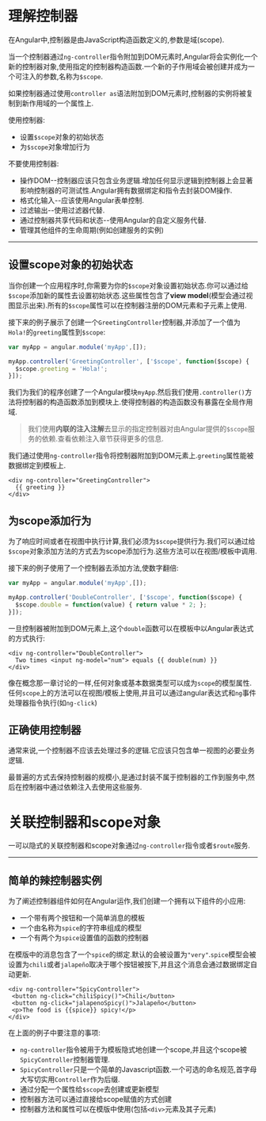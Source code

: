# 理解控制器

在Angular中,控制器是由JavaScript构造函数定义的,参数是域\(scope\).

当一个控制器通过`ng-controller`指令附加到DOM元素时,Angular将会实例化一个新的控制器对象,使用指定的控制器构造函数.一个新的子作用域会被创建并成为一个可注入的参数,名称为`$scope`.

如果控制器通过使用`controller as`语法附加到DOM元素时,控制器的实例将被复制到新作用域的一个属性上.

使用控制器:

* 设置`$scope`对象的初始状态
* 为`$scope`对象增加行为

不要使用控制器:

* 操作DOM--控制器应该只包含业务逻辑.增加任何显示逻辑到控制器上会显著影响控制器的可测试性.Angular拥有数据绑定和指令去封装DOM操作.
* 格式化输入--应该使用Angular表单控制.
* 过滤输出--使用过滤器代替.
* 通过控制器共享代码和状态--使用Angular的自定义服务代替.
* 管理其他组件的生命周期\(例如创建服务的实例\)

---

## 设置scope对象的初始状态

当你创建一个应用程序时,你需要为你的`$scope`对象设置初始状态.你可以通过给`$scope`添加新的属性去设置初始状态.这些属性包含了**view model**\(模型会通过视图显示出来\).所有的`$scope`属性可以在控制器注册的DOM元素和子元素上使用.

接下来的例子展示了创建一个`GreetingController`控制器,并添加了一个值为`Hola!`的`greeting`属性到`$scope`:

```js
var myApp = angular.module('myApp',[]);

myApp.controller('GreetingController', ['$scope', function($scope) {
  $scope.greeting = 'Hola!';
}]);
```

我们为我们的程序创建了一个Angular模块`myApp`.然后我们使用`.controller()`方法将控制器的构造函数添加到模块上.使得控制器的构造函数没有暴露在全局作用域.

> 我们使用**内联的注入注解**去显示的指定控制器对由Angular提供的`$scope`服务的依赖.查看依赖注入章节获得更多的信息.

我们通过使用`ng-controller`指令将控制器附加到DOM元素上.`greeting`属性能被数据绑定到模板上.

```
<div ng-controller="GreetingController">
  {{ greeting }}
</div>
```

## 为scope添加行为

为了响应时间或者在视图中执行计算,我们必须为`$scope`提供行为.我们可以通过给`$scope`对象添加方法的方式去为scope添加行为.这些方法可以在视图\/模板中调用.

接下来的例子使用了一个控制器去添加方法,使数字翻倍:

```js
var myApp = angular.module('myApp',[]);

myApp.controller('DoubleController', ['$scope', function($scope) {
  $scope.double = function(value) { return value * 2; };
}]);
```

一旦控制器被附加到DOM元素上,这个`double`函数可以在模板中以Angular表达式的方式执行:

```
<div ng-controller="DoubleController">
  Two times <input ng-model="num"> equals {{ double(num) }}
</div>
```

像在概念那一章讨论的一样,任何对象或基本数据类型可以成为`scope`的模型属性.任何`scope`上的方法可以在视图\/模板上使用,并且可以通过angular表达式和`ng`事件处理器指令执行\(如`ng-click`\)

## 正确使用控制器

通常来说,一个控制器不应该去处理过多的逻辑.它应该只包含单一视图的必要业务逻辑.

最普遍的方式去保持控制器的规模小,是通过封装不属于控制器的工作到服务中,然后在控制器中通过依赖注入去使用这些服务.

# 关联控制器和scope对象

一可以隐式的关联控制器和scope对象通过`ng-controller`指令或者`$route`服务.

---

## 简单的辣控制器实例

为了阐述控制器组件如何在Angular运作,我们创建一个拥有以下组件的小应用:

* 一个带有两个按钮和一个简单消息的模板
* 一个由名称为`spice`的字符串组成的模型
* 一个有两个为`spice`设置值的函数的控制器

在模版中的消息包含了一个`spice`的绑定.默认的会被设置为`"very"`.`spice`模型会被设置为`chili`或者`jalapeño`取决于哪个按钮被按下,并且这个消息会通过数据绑定自动更新.

```
<div ng-controller="SpicyController">
 <button ng-click="chiliSpicy()">Chili</button>
 <button ng-click="jalapenoSpicy()">Jalapeño</button>
 <p>The food is {{spice}} spicy!</p>
</div>
```

在上面的例子中要注意的事项:

* `ng-controller`指令被用于为模板隐式地创建一个scope,并且这个scope被`SpicyController`控制器管理.
* `SpicyController`只是一个简单的Javascript函数.一个可选的命名规范,首字母大写切实用`Controller`作为后缀.
* 通过分配一个属性给`$scope`去创建或更新模型
* 控制器方法可以通过直接给scope赋值的方式创建
* 控制器方法和属性可以在模版中使用(包括`<div>`元素及其子元素)
